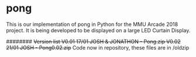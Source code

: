 # pong
This is our implementation of pong in Python for the MMU Arcade 2018 project.
It is being developed to be displayed on a large LED Curtain Display.



########
~~Version list 
V0.01 17/01 JOSH & JONATHON - Pong.zip
V0.02 21/01 JOSH - Pong0.02.zip~~
Code now in repository, these files are in /oldzip
